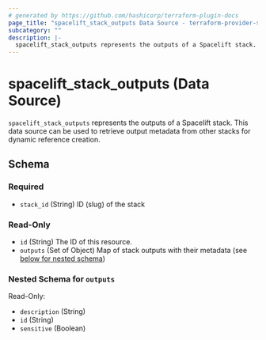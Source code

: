 ```yaml
---
# generated by https://github.com/hashicorp/terraform-plugin-docs
page_title: "spacelift_stack_outputs Data Source - terraform-provider-spacelift"
subcategory: ""
description: |-
  spacelift_stack_outputs represents the outputs of a Spacelift stack. This data source can be used to retrieve output metadata from other stacks for dynamic reference creation.
---
```


# spacelift_stack_outputs (Data Source)

`spacelift_stack_outputs` represents the outputs of a Spacelift stack. This data source can be used to retrieve output metadata from other stacks for dynamic reference creation.



<!-- schema generated by tfplugindocs -->
## Schema

### Required

- `stack_id` (String) ID (slug) of the stack

### Read-Only

- `id` (String) The ID of this resource.
- `outputs` (Set of Object) Map of stack outputs with their metadata (see [below for nested schema](#nestedatt--outputs))

<a id="nestedatt--outputs"></a>
### Nested Schema for `outputs`

Read-Only:

- `description` (String)
- `id` (String)
- `sensitive` (Boolean)
